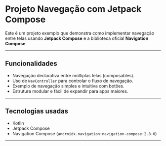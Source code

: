 # Projeto Navegação com Jetpack Compose

Este é um projeto exemplo que demonstra como implementar navegação entre telas usando **Jetpack Compose** e a biblioteca oficial **Navigation Compose**.

---

## Funcionalidades

- Navegação declarativa entre múltiplas telas (composables).  
- Uso de `NavController` para controlar o fluxo de navegação.  
- Exemplo de navegação simples e intuitiva com botões.  
- Estrutura modular e fácil de expandir para apps maiores.

---

## Tecnologias usadas

- Kotlin  
- Jetpack Compose  
- Navigation Compose (`androidx.navigation:navigation-compose:2.8.0`)  

---
